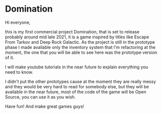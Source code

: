 # Domination

Hi everyone,

this is my first commercial project Domination, that is set to release probably around mid late 2021,
it is a game inspired by titles like Escape From Tarkov and Deep Rock Galactic.
As the project is still in the prototype phase I made available only the inventory system that I'm refactoring at the moment,
the one that you will be able to see here was the prototype version of it.

I will make youtube tutorials in the near future to explain everything you need to know.

I didn't put the other prototypes cause at the moment they are really messy and they would be very hard to read
for somebody else, but they will be available in the near future, most of the code of the game will be Open Source,
you can use it as you wish.

Have fun! And make great games guys!
